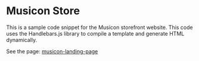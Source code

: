 # Musicon Store
This is a sample code snippet for the Musicon storefront website. This code uses the Handlebars.js library to compile a template and generate HTML dynamically.

See the page: [musicon-landing-page](https://tokyohmachine.github.io/musicon-landing-page/index.html)
